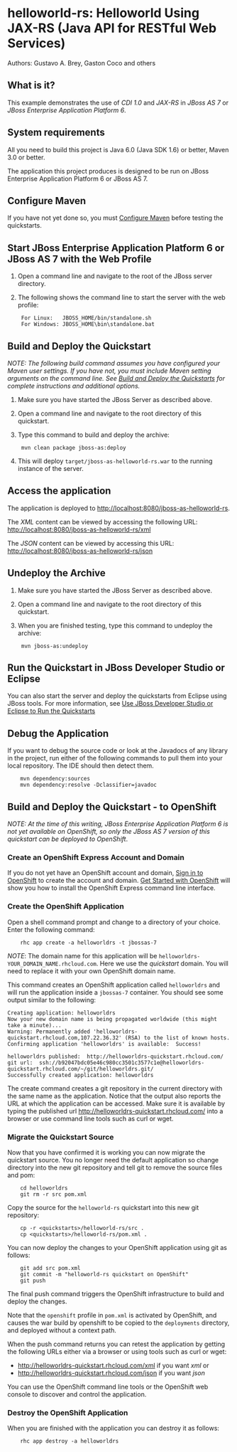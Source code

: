 helloworld-rs: Helloworld Using JAX-RS (Java API for RESTful Web Services)
==========================================================================
Authors: Gustavo A. Brey, Gaston Coco and others

What is it?
-----------

This example demonstrates the use of *CDI 1.0* and *JAX-RS* in *JBoss AS 7* or *JBoss Enterprise Application Platform 6*.


System requirements
-------------------

All you need to build this project is Java 6.0 (Java SDK 1.6) or better, Maven 3.0 or better.

The application this project produces is designed to be run on JBoss Enterprise Application Platform 6 or JBoss AS 7. 

 
Configure Maven
---------------

If you have not yet done so, you must [Configure Maven](../README.md#mavenconfiguration) before testing the quickstarts.


Start JBoss Enterprise Application Platform 6 or JBoss AS 7 with the Web Profile
-------------------------

1. Open a command line and navigate to the root of the JBoss server directory.
2. The following shows the command line to start the server with the web profile:

        For Linux:   JBOSS_HOME/bin/standalone.sh
        For Windows: JBOSS_HOME\bin\standalone.bat

 
Build and Deploy the Quickstart
-------------------------

_NOTE: The following build command assumes you have configured your Maven user settings. If you have not, you must include Maven setting arguments on the command line. See [Build and Deploy the Quickstarts](../README.md#buildanddeploy) for complete instructions and additional options._

1. Make sure you have started the JBoss Server as described above.
2. Open a command line and navigate to the root directory of this quickstart.
3. Type this command to build and deploy the archive:

        mvn clean package jboss-as:deploy

4. This will deploy `target/jboss-as-helloworld-rs.war` to the running instance of the server.


Access the application 
---------------------

The application is deployed to <http://localhost:8080/jboss-as-helloworld-rs>.

The *XML* content can be viewed by accessing the following URL: <http://localhost:8080/jboss-as-helloworld-rs/xml> 

The *JSON* content can be viewed by accessing this URL: <http://localhost:8080/jboss-as-helloworld-rs/json>


Undeploy the Archive
--------------------

1. Make sure you have started the JBoss Server as described above.
2. Open a command line and navigate to the root directory of this quickstart.
3. When you are finished testing, type this command to undeploy the archive:

        mvn jboss-as:undeploy


Run the Quickstart in JBoss Developer Studio or Eclipse
-------------------------------------
You can also start the server and deploy the quickstarts from Eclipse using JBoss tools. For more information, see [Use JBoss Developer Studio or Eclipse to Run the Quickstarts](../README.md#useeclipse) 


Debug the Application
------------------------------------

If you want to debug the source code or look at the Javadocs of any library in the project, run either of the following commands to pull them into your local repository. The IDE should then detect them.

        mvn dependency:sources
        mvn dependency:resolve -Dclassifier=javadoc


Build and Deploy the Quickstart - to OpenShift
-------------------------

_NOTE: At the time of this writing, JBoss Enterprise Application Platform 6 is not yet available on OpenShift, so only the JBoss AS 7 version of this quickstart can be deployed to OpenShift_.

### Create an OpenShift Express Account and Domain

If you do not yet have an OpenShift account and domain, [Sign in to OpenShift](https://openshift.redhat.com/app/login) to create the account and domain. [Get Started with OpenShift](https://openshift.redhat.com/app/getting_started) will show you how to install the OpenShift Express command line interface.

### Create the OpenShift Application

Open a shell command prompt and change to a directory of your choice. Enter the following command:

        rhc app create -a helloworldrs -t jbossas-7

_NOTE_: The domain name for this application will be `helloworldrs-YOUR_DOMAIN_NAME.rhcloud.com`. Here we use the _quickstart_ domain. You will need to replace it with your own OpenShift domain name.

This command creates an OpenShift application called `helloworldrs` and will run the application inside a `jbossas-7` container. You should see some output similar to the following:

    Creating application: helloworldrs
    Now your new domain name is being propagated worldwide (this might take a minute)...
    Warning: Permanently added 'helloworldrs-quickstart.rhcloud.com,107.22.36.32' (RSA) to the list of known hosts.
    Confirming application 'helloworldrs' is available:  Success!
    
    helloworldrs published:  http://helloworldrs-quickstart.rhcloud.com/
    git url:  ssh://b92047bdc05e46c980cc3501c3577c1e@helloworldrs-quickstart.rhcloud.com/~/git/helloworldrs.git/
    Successfully created application: helloworldrs

The create command creates a git repository in the current directory with the same name as the application. Notice that the output also reports the URL at which the application can be accessed. Make sure it is available by typing the published url <http://helloworldrs-quickstart.rhcloud.com/> into a browser or use command line tools such as curl or wget.

### Migrate the Quickstart Source

Now that you have confirmed it is working you can now migrate the quickstart source. You no longer need the default application so change directory into the new git repository and tell git to remove the source files and pom:

        cd helloworldrs
        git rm -r src pom.xml

Copy the source for the `helloworld-rs` quickstart into this new git repository:

        cp -r <quickstarts>/helloworld-rs/src .
        cp <quickstarts>/helloworld-rs/pom.xml .

You can now deploy the changes to your OpenShift application using git as follows:

        git add src pom.xml
        git commit -m "helloworld-rs quickstart on OpenShift"
        git push

The final push command triggers the OpenShift infrastructure to build and deploy the changes. 

Note that the `openshift` profile in `pom.xml` is activated by OpenShift, and causes the war build by openshift to be copied to the `deployments` directory, and deployed without a context path.

When the push command returns you can retest the application by getting the following URLs either via a browser or using tools such as curl or wget:

* <http://helloworldrs-quickstart.rhcloud.com/xml> if you want *xml* or
* <http://helloworldrs-quickstart.rhcloud.com/json> if you want *json*

You can use the OpenShift command line tools or the OpenShift web console to discover and control the application.

### Destroy the OpenShift Application

When you are finished with the application you can destroy it as follows:

        rhc app destroy -a helloworldrs

